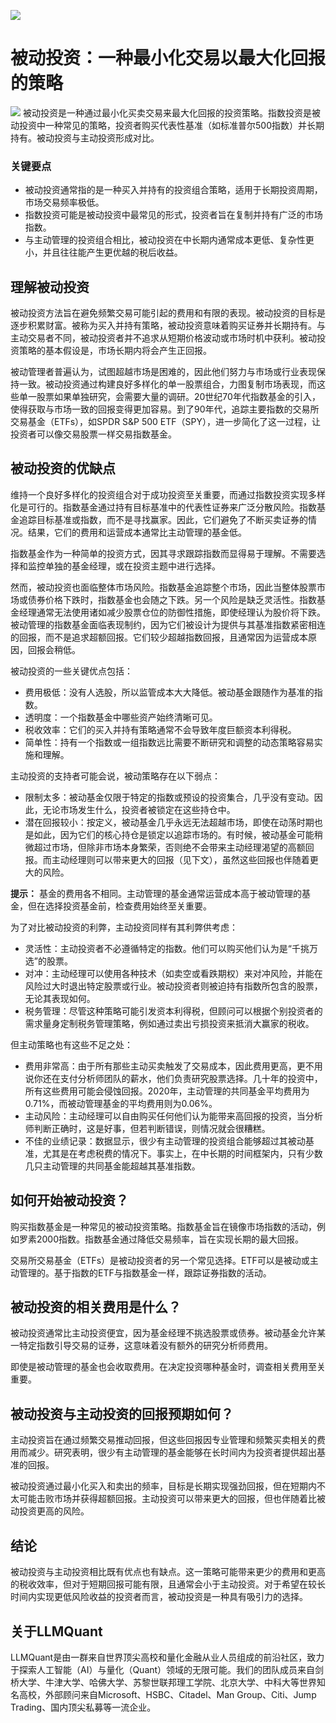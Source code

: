![](https://fastly.jsdelivr.net/gh/bucketio/img11@main/2024/10/21/1729466068183-23134fce-3131-4262-b18c-f378d71af4f6.gif)
# 被动投资：一种最小化交易以最大化回报的策略
![](https://fastly.jsdelivr.net/gh/bucketio/img9@main/2024/10/20/1729465031968-b3c8959e-1d37-4b8a-91b1-b0b0dfe25143.png)
被动投资是一种通过最小化买卖交易来最大化回报的投资策略。指数投资是被动投资中一种常见的策略，投资者购买代表性基准（如标准普尔500指数）并长期持有。被动投资与主动投资形成对比。

### 关键要点

- 被动投资通常指的是一种买入并持有的投资组合策略，适用于长期投资周期，市场交易频率极低。
- 指数投资可能是被动投资中最常见的形式，投资者旨在复制并持有广泛的市场指数。
- 与主动管理的投资组合相比，被动投资在中长期内通常成本更低、复杂性更小，并且往往能产生更优越的税后收益。

## 理解被动投资

被动投资方法旨在避免频繁交易可能引起的费用和有限的表现。被动投资的目标是逐步积累财富。被称为买入并持有策略，被动投资意味着购买证券并长期持有。与主动交易者不同，被动投资者并不追求从短期价格波动或市场时机中获利。被动投资策略的基本假设是，市场长期内将会产生正回报。

被动管理者普遍认为，试图超越市场是困难的，因此他们努力与市场或行业表现保持一致。被动投资通过构建良好多样化的单一股票组合，力图复制市场表现，而这些单一股票如果单独研究，会需要大量的调研。20世纪70年代指数基金的引入，使得获取与市场一致的回报变得更加容易。到了90年代，追踪主要指数的交易所交易基金（ETFs），如SPDR S&P 500 ETF（SPY），进一步简化了这一过程，让投资者可以像交易股票一样交易指数基金。

## 被动投资的优缺点

维持一个良好多样化的投资组合对于成功投资至关重要，而通过指数投资实现多样化是可行的。指数基金通过持有目标基准中的代表性证券来广泛分散风险。指数基金追踪目标基准或指数，而不是寻找赢家。因此，它们避免了不断买卖证券的情况。结果，它们的费用和运营成本通常比主动管理的基金低。

指数基金作为一种简单的投资方式，因其寻求跟踪指数而显得易于理解。不需要选择和监控单独的基金经理，或在投资主题中进行选择。

然而，被动投资也面临整体市场风险。指数基金追踪整个市场，因此当整体股票市场或债券价格下跌时，指数基金也会随之下跌。另一个风险是缺乏灵活性。指数基金经理通常无法使用诸如减少股票仓位的防御性措施，即使经理认为股价将下跌。被动管理的指数基金面临表现制约，因为它们被设计为提供与其基准指数紧密相连的回报，而不是追求超额回报。它们较少超越指数回报，且通常因为运营成本原因，回报会稍低。

被动投资的一些关键优点包括：

- 费用极低：没有人选股，所以监管成本大大降低。被动基金跟随作为基准的指数。
- 透明度：一个指数基金中哪些资产始终清晰可见。
- 税收效率：它们的买入并持有策略通常不会导致年度巨额资本利得税。
- 简单性：持有一个指数或一组指数远比需要不断研究和调整的动态策略容易实施和理解。

主动投资的支持者可能会说，被动策略存在以下弱点：

- 限制太多：被动基金仅限于特定的指数或预设的投资集合，几乎没有变动。因此，无论市场发生什么，投资者被锁定在这些持仓中。
- 潜在回报较小：按定义，被动基金几乎永远无法超越市场，即使在动荡时期也是如此，因为它们的核心持仓是锁定以追踪市场的。有时候，被动基金可能稍微超过市场，但除非市场本身繁荣，否则绝不会带来主动经理渴望的高额回报。而主动经理则可以带来更大的回报（见下文），虽然这些回报也伴随着更大的风险。

**提示：** 基金的费用各不相同。主动管理的基金通常运营成本高于被动管理的基金，但在选择投资基金前，检查费用始终至关重要。

为了对比被动投资的利弊，主动投资同样有其利弊供考虑：

- 灵活性：主动投资者不必遵循特定的指数。他们可以购买他们认为是“千挑万选”的股票。
- 对冲：主动经理可以使用各种技术（如卖空或看跌期权）来对冲风险，并能在风险过大时退出特定股票或行业。被动投资者则被迫持有指数所包含的股票，无论其表现如何。
- 税务管理：尽管这种策略可能引发资本利得税，但顾问可以根据个别投资者的需求量身定制税务管理策略，例如通过卖出亏损投资来抵消大赢家的税收。

但主动策略也有这些不足之处：

- 费用非常高：由于所有那些主动买卖触发了交易成本，因此费用更高，更不用说你还在支付分析师团队的薪水，他们负责研究股票选择。几十年的投资中，所有这些费用可能会侵蚀回报。2020年，主动管理的共同基金平均费用为0.71%，而被动管理基金的平均费用则为0.06%。
- 主动风险：主动经理可以自由购买任何他们认为能带来高回报的投资，当分析师判断正确时，这是好事，但若判断错误，则情况就会很糟糕。
- 不佳的业绩记录：数据显示，很少有主动管理的投资组合能够超过其被动基准，尤其是在考虑税费的情况下。事实上，在中长期的时间框架内，只有少数几只主动管理的共同基金能超越其基准指数。

## 如何开始被动投资？

购买指数基金是一种常见的被动投资策略。指数基金旨在镜像市场指数的活动，例如罗素2000指数。指数基金通过降低交易频率，旨在实现长期的最大回报。

交易所交易基金（ETFs）是被动投资者的另一个常见选择。ETF可以是被动或主动管理的。基于指数的ETF与指数基金一样，跟踪证券指数的活动。

## 被动投资的相关费用是什么？

被动投资通常比主动投资便宜，因为基金经理不挑选股票或债券。被动基金允许某一特定指数引导交易的证券，这意味着没有额外的研究分析师费用。

即使是被动管理的基金也会收取费用。在决定投资哪种基金时，调查相关费用至关重要。

## 被动投资与主动投资的回报预期如何？

主动投资旨在通过频繁交易推动回报，但这些回报因专业管理和频繁买卖相关的费用而减少。研究表明，很少有主动管理的基金能够在长时间内为投资者提供超出基准的回报。

被动投资通过最小化买入和卖出的频率，目标是长期实现强劲回报，但在短期内不太可能击败市场并获得超额回报。主动投资可以带来更大的回报，但也伴随着比被动投资更高的风险。

## 结论

被动投资与主动投资相比既有优点也有缺点。这一策略可能带来更少的费用和更高的税收效率，但对于短期回报可能有限，且通常会小于主动投资。对于希望在较长时间内实现更低风险收益的投资者而言，被动投资是一种具有吸引力的选择。
## 关于LLMQuant
LLMQuant是由一群来自世界顶尖高校和量化金融从业人员组成的前沿社区，致力于探索人工智能（AI）与量化（Quant）领域的无限可能。我们的团队成员来自剑桥大学、牛津大学、哈佛大学、苏黎世联邦理工学院、北京大学、中科大等世界知名高校，外部顾问来自Microsoft、HSBC、Citadel、Man Group、Citi、Jump Trading、国内顶尖私募等一流企业。